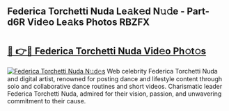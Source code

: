 ## Federica Torchetti Nuda Le𝚊k𝚎d N𝚞𝚍e - Part-d6R Vid𝚎o Le𝚊ks Photos RBZFX

# <h2><a href="http://fbeika.evod.top/?m=Federica+Torchetti+Nuda">🔗 👉🔴 Federica Torchetti Nuda Vid𝚎o Ph𝚘t𝚘s</a></h2>

[![Federica Torchetti Nuda N𝚞d𝚎s](https://i.imgur.com/8V9OHl7.gif)](http://fbeika.evod.top/?m=Federica+Torchetti+Nuda)
Web celebrity Federica Torchetti Nuda and digital artist, renowned for posting dance and lifestyle content through solo and collaborative dance routines and short videos. Charismatic leader Federica Torchetti Nuda, admired for their vision, passion, and unwavering commitment to their cause. 
